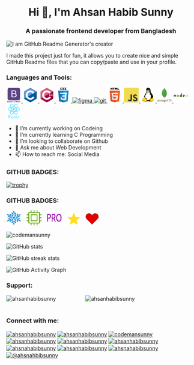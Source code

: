 <h1 align="center">Hi 👋, I'm Ahsan Habib Sunny</h1>
<h3 align="center">A passionate frontend developer from Bangladesh</h3>

![I am GitHub Readme Generator's creator](https://scontent.fdac138-1.fna.fbcdn.net/v/t39.30808-6/260622993_2069385413236023_433625474335641902_n.png?_nc_cat=102&ccb=1-5&_nc_sid=730e14&_nc_eui2=AeFCzwDtd3ZybacLGtmYB2Q5OSTU1QHAv_w5JNTVAcC__FiZnMHxBMZopAiK4yn12L8Q2_aXCUgzewCfv1bXD8A-&_nc_ohc=ow1NrcO-PiAAX-Sn2LO&_nc_ht=scontent.fdac138-1.fna&oh=a9a17d131db38b9525ca719e9fcd1824&oe=61AB83E0)

I made this project just for fun, it allows you to create nice and simple GitHub Readme files that you can copy/paste and use in your profile.

<h3 align="left">Languages and Tools:</h3>
<p align="left"> <a href="https://getbootstrap.com" target="_blank" rel="noreferrer"> <img src="https://raw.githubusercontent.com/devicons/devicon/master/icons/bootstrap/bootstrap-plain-wordmark.svg" alt="bootstrap" width="40" height="40"/> </a> <a href="https://www.cprogramming.com/" target="_blank" rel="noreferrer"> <img src="https://raw.githubusercontent.com/devicons/devicon/master/icons/c/c-original.svg" alt="c" width="40" height="40"/> </a> <a href="https://www.w3schools.com/cpp/" target="_blank" rel="noreferrer"> <img src="https://raw.githubusercontent.com/devicons/devicon/master/icons/cplusplus/cplusplus-original.svg" alt="cplusplus" width="40" height="40"/> </a> <a href="https://www.w3schools.com/css/" target="_blank" rel="noreferrer"> <img src="https://raw.githubusercontent.com/devicons/devicon/master/icons/css3/css3-original-wordmark.svg" alt="css3" width="40" height="40"/> </a> <a href="https://www.figma.com/" target="_blank" rel="noreferrer"> <img src="https://www.vectorlogo.zone/logos/figma/figma-icon.svg" alt="figma" width="40" height="40"/> </a> <a href="https://git-scm.com/" target="_blank" rel="noreferrer"> <img src="https://www.vectorlogo.zone/logos/git-scm/git-scm-icon.svg" alt="git" width="40" height="40"/> </a> <a href="https://www.w3.org/html/" target="_blank" rel="noreferrer"> <img src="https://raw.githubusercontent.com/devicons/devicon/master/icons/html5/html5-original-wordmark.svg" alt="html5" width="40" height="40"/> </a> <a href="https://developer.mozilla.org/en-US/docs/Web/JavaScript" target="_blank" rel="noreferrer"> <img src="https://raw.githubusercontent.com/devicons/devicon/master/icons/javascript/javascript-original.svg" alt="javascript" width="40" height="40"/> </a> <a href="https://www.linux.org/" target="_blank" rel="noreferrer"> <img src="https://raw.githubusercontent.com/devicons/devicon/master/icons/linux/linux-original.svg" alt="linux" width="40" height="40"/> </a> <a href="https://www.mongodb.com/" target="_blank" rel="noreferrer"> <img src="https://raw.githubusercontent.com/devicons/devicon/master/icons/mongodb/mongodb-original-wordmark.svg" alt="mongodb" width="40" height="40"/> </a> <a href="https://nodejs.org" target="_blank" rel="noreferrer"> <img src="https://raw.githubusercontent.com/devicons/devicon/master/icons/nodejs/nodejs-original-wordmark.svg" alt="nodejs" width="40" height="40"/> </a> <a href="https://reactjs.org/" target="_blank" rel="noreferrer"> <img src="https://raw.githubusercontent.com/devicons/devicon/master/icons/react/react-original-wordmark.svg" alt="react" width="40" height="40"/> </a> </p>


- 🔭 I’m currently working on Codeing 
- 🌱 I’m currently learning C Programming 
- 👯 I’m looking to collaborate on Github 
- 💬 Ask me about Web Development 
- 📫 How to reach me: Social Media 

<h3 align="left">GITHUB BADGES:</h3>

[![trophy](https://github-profile-trophy.vercel.app/?username=codemansunny)](https://github.com/ryo-ma/github-profile-trophy)

<h3 align="left">GITHUB BADGES:</h3>
<a href='https://archiveprogram.github.com/'><img src='https://raw.githubusercontent.com/acervenky/animated-github-badges/master/assets/acbadge.gif' width='40' height='40'></a> <a href='https://docs.github.com/en/developers'><img src='https://raw.githubusercontent.com/acervenky/animated-github-badges/master/assets/devbadge.gif' width='40' height='40'></a> <a href='https://github.com/pricing'><img src='https://raw.githubusercontent.com/acervenky/animated-github-badges/master/assets/pro.gif' width='40' height='40'></a> <a href='https://stars.github.com/'><img src='https://raw.githubusercontent.com/acervenky/animated-github-badges/master/assets/starbadge.gif' width='35' height='35'></a> <a href='https://docs.github.com/en/github/supporting-the-open-source-community-with-github-sponsors'><img src='https://raw.githubusercontent.com/acervenky/animated-github-badges/master/assets/sponsorbadge.gif' width='35' height='35'></a>


<p><img align="left" src="https://github-readme-stats.vercel.app/api/top-langs?username=codemansunny&show_icons=true&locale=en&layout=compact" alt="codemansunny" /></p><br>

![GitHub stats](https://github-readme-stats.vercel.app/api?username=codemansunny&show_icons=true&count_private=true)  

![GitHub streak stats](https://github-readme-streak-stats.herokuapp.com/?user=codemansunny)  

![GitHub Activity Graph](https://activity-graph.herokuapp.com/graph?username=codemansunny)  



<h3 align="left">Support:</h3>
<p><a href="https://www.buymeacoffee.com/ahsanhabibsunny"> <img align="left" src="https://cdn.buymeacoffee.com/buttons/v2/default-yellow.png" height="50" width="210" alt="ahsanhabibsunny" /></a><a href="https://ko-fi.com/ahsanhabibsunny"> <img align="left" src="https://cdn.ko-fi.com/cdn/kofi3.png?v=3" height="50" width="210" alt="ahsanhabibsunny" /></a></p><br><br>

<h3 align="left">Connect with me:</h3>
<p align="left">
<a href="https://codepen.io/ahsanhabibsunny" target="blank"><img align="center" src="https://raw.githubusercontent.com/rahuldkjain/github-profile-readme-generator/master/src/images/icons/Social/codepen.svg" alt="ahsanhabibsunny" height="30" width="40" /></a>
<a href="https://dev.to/ahsanhabibsunny" target="blank"><img align="center" src="https://raw.githubusercontent.com/rahuldkjain/github-profile-readme-generator/master/src/images/icons/Social/devto.svg" alt="ahsanhabibsunny" height="30" width="40" /></a>
<a href="https://twitter.com/codemansunny" target="blank"><img align="center" src="https://raw.githubusercontent.com/rahuldkjain/github-profile-readme-generator/master/src/images/icons/Social/twitter.svg" alt="codemansunny" height="30" width="40" /></a>
<a href="https://linkedin.com/in/ahsanhabibsunny" target="blank"><img align="center" src="https://raw.githubusercontent.com/rahuldkjain/github-profile-readme-generator/master/src/images/icons/Social/linked-in-alt.svg" alt="ahsanhabibsunny" height="30" width="40" /></a>
<a href="https://stackoverflow.com/users/ahsanhabibsunny" target="blank"><img align="center" src="https://raw.githubusercontent.com/rahuldkjain/github-profile-readme-generator/master/src/images/icons/Social/stack-overflow.svg" alt="ahsanhabibsunny" height="30" width="40" /></a>
<a href="https://codesandbox.com/ahsanhabibsunny" target="blank"><img align="center" src="https://raw.githubusercontent.com/rahuldkjain/github-profile-readme-generator/master/src/images/icons/Social/codesandbox.svg" alt="ahsanhabibsunny" height="30" width="40" /></a>
<a href="https://fb.com/ahsnahabibsunny" target="blank"><img align="center" src="https://raw.githubusercontent.com/rahuldkjain/github-profile-readme-generator/master/src/images/icons/Social/facebook.svg" alt="ahsnahabibsunny" height="30" width="40" /></a>
<a href="https://dribbble.com/ahsanhabibsunny" target="blank"><img align="center" src="https://raw.githubusercontent.com/rahuldkjain/github-profile-readme-generator/master/src/images/icons/Social/dribbble.svg" alt="ahsanhabibsunny" height="30" width="40" /></a>
<a href="https://hashnode.com/ahsnahabibsunny" target="blank"><img align="center" src="https://raw.githubusercontent.com/rahuldkjain/github-profile-readme-generator/master/src/images/icons/Social/hashnode.svg" alt="ahsnahabibsunny" height="30" width="40" /></a>
<a href="https://medium.com/@ahsnahbibsunny" target="blank"><img align="center" src="https://raw.githubusercontent.com/rahuldkjain/github-profile-readme-generator/master/src/images/icons/Social/medium.svg" alt="@ahsnahbibsunny" height="30" width="40" /></a>
</p>
